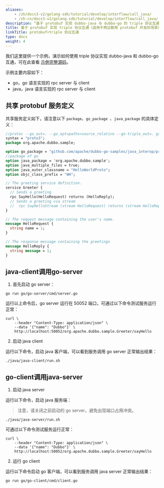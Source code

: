 ```yaml
---
aliases:
    - /zh/docs3-v2/golang-sdk/tutorial/develop/interflow/call_java/
    - /zh-cn/docs3-v2/golang-sdk/tutorial/develop/interflow/call_java/
description: “基于 protobuf 实现 dubbo-java 与 dubbo-go 的 triple 协议互通。”
title: 基于 protobuf 实现 triple 协议互通（适用于两边都用 protobuf 开发的场景）
linkTitle: protobuf+triple 协议互通
type: docs
weight: 4
---
```



我们这里提供一个示例，演示如何使用 triple 协议实现 dubbo-java 和 dubbo-go 互通，可在此查看 [示例完整源码](https://github.com/apache/dubbo-go-samples/tree/main/java_interop/protobuf-triple)。

示例主要内容如下：
- go，go 语言实现的 rpc server 与 client
- java，java 语言实现的 rpc server 与 client

## 共享 protobuf 服务定义

共享服务定义如下，请注意以下 `package`、`go_package `、`java_package` 的具体定义：

```protobuf
//protoc --go_out=. --go_opt=paths=source_relative --go-triple_out=. greet.proto
syntax = "proto3";
package org.apache.dubbo.sample;

option go_package = "github.com/apache/dubbo-go-samples/java_interop/protobuf-triple/go/proto;proto";
//package of go
option java_package = 'org.apache.dubbo.sample';
option java_multiple_files = true;
option java_outer_classname = "HelloWorldProto";
option objc_class_prefix = "WH";

// The greeting service definition.
service Greeter {
  // Sends a greeting
  rpc SayHello(HelloRequest) returns (HelloReply);
  // Sends a greeting via stream
  //  rpc SayHelloStream (stream HelloRequest) returns (stream HelloReply) {}
}

// The request message containing the user's name.
message HelloRequest {
  string name = 1;
}

// The response message containing the greetings
message HelloReply {
  string message = 1;
}
```

## java-client调用go-server

1. 首先启动 go server：

```shell
go run go/go-server/cmd/server.go
```

运行以上命令后，go server 运行在 50052 端口，可通过以下命令测试服务运行正常：

```shell
curl \
    --header "Content-Type: application/json" \
    --data '{"name": "Dubbo"}' \
    http://localhost:50052/org.apache.dubbo.sample.Greeter/sayHello
```

2. 启动 java client 

运行以下命令，启动 java 客户端，可以看到服务调用 go server 正常输出结果：

```shell
./java/java-client/run.sh
```

## go-client调用java-server

1. 启动 java server

运行以下命令，启动 java 服务端：

> 注意，请关闭之前启动的 go server，避免出现端口占用冲突。

```shell
./java/java-server/run.sh
```

可通过以下命令测试服务运行正常：

```shell
curl \
    --header "Content-Type: application/json" \
    --data '{"name": "Dubbo"}' \
    http://localhost:50052/org.apache.dubbo.sample.Greeter/sayHello
```

2. 运行 go client

运行以下命令启动 go 客户端，可以看到服务调用 java server 正常输出结果：

```shell
go run go/go-client/cmd/client.go
```
